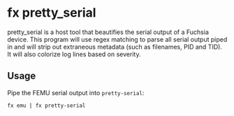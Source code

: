 # fx pretty_serial

pretty_serial is a host tool that beautifies the serial output of a Fuchsia device. This program
will use regex matching to parse all serial output piped in and will strip out extraneous metadata
(such as filenames, PID and TID). It will also colorize log lines based on severity.

## Usage

Pipe the FEMU serial output into `pretty-serial`:

```
fx emu | fx pretty-serial
```